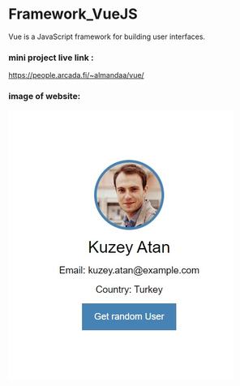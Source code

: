 # Framework_VueJS
 Vue  is a JavaScript framework for building user interfaces.

 ### mini project live link : 

 https://people.arcada.fi/~almandaa/vue/

### image of website: 
![alt text](./img/img1.jpg)
